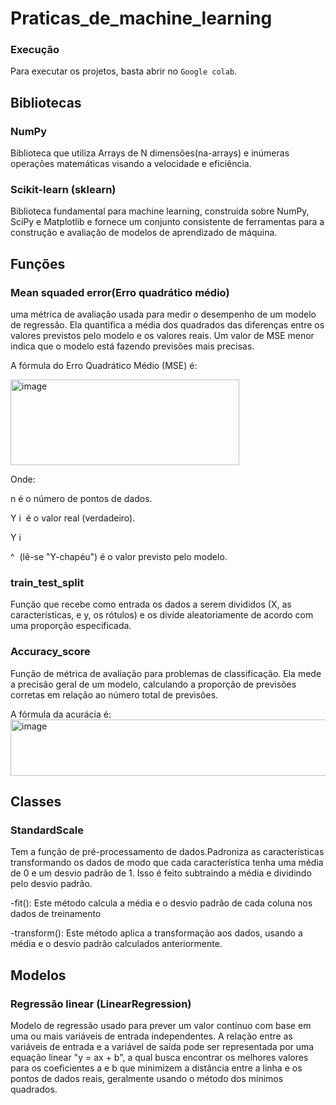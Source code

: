 # Praticas_de_machine_learning

### Execução

Para executar os projetos, basta abrir no  `Google colab`.

## Bibliotecas

### NumPy
Biblioteca que utiliza Arrays de N dimensões(na-arrays) e inúmeras operações matemáticas visando a velocidade e eficiência.

### Scikit-learn (sklearn)
Biblioteca fundamental para machine learning, construída sobre NumPy, SciPy e Matplotlib e fornece um conjunto consistente de ferramentas para a construção e avaliação de modelos de aprendizado de máquina.


## Funções

### Mean squaded error(Erro quadrático médio)
uma métrica de avaliação usada para medir o desempenho de um modelo de regressão. Ela quantifica a média dos quadrados das diferenças entre os valores previstos pelo modelo e os valores reais. Um valor de MSE menor indica que o modelo está fazendo previsões mais precisas.

A fórmula do Erro Quadrático Médio (MSE) é:

<img width="366" height="137" alt="image" src="https://github.com/user-attachments/assets/080f9dbe-85df-4852-adc1-7127dc8a0f27" />

 
Onde:

n é o número de pontos de dados.

Y 
i
​
  é o valor real (verdadeiro).

Y 
i
​
 
^
​
  (lê-se "Y-chapéu") é o valor previsto pelo modelo.

### train_test_split
Função que  recebe como entrada os dados a serem divididos (X, as características, e y, os rótulos) e os divide aleatoriamente de acordo com uma proporção especificada.

### Accuracy_score
Função de métrica de avaliação para problemas de classificação. Ela mede a precisão geral de um modelo, calculando a proporção de previsões corretas em relação ao número total de previsões.

A fórmula da acurácia é:
<img width="559" height="90" alt="image" src="https://github.com/user-attachments/assets/d95452f4-cf99-4326-9d47-05f3111ccff3" />


## Classes

### StandardScale
Tem a função de pré-processamento de dados.Padroniza as características transformando os dados de modo que cada característica tenha uma média de 0 e um desvio padrão de 1. Isso é feito subtraindo a média e dividindo pelo desvio padrão.

-fit(): Este método calcula a média e o desvio padrão de cada coluna nos dados de treinamento

-transform(): Este método aplica a transformação aos dados, usando a média e o desvio padrão calculados anteriormente.

## Modelos

### Regressão linear (LinearRegression)
Modelo de regressão usado para prever um valor contínuo com base em uma ou mais variáveis de entrada independentes. A relação entre as variáveis de entrada e a variável de saída pode ser representada por uma equação linear "y = ax + b", a qual busca encontrar os melhores valores para os coeficientes a e b que minimizem a distância entre a linha e os pontos de dados reais, geralmente usando o método dos mínimos quadrados.
